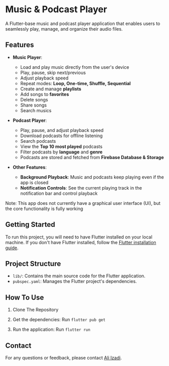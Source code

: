 # Music & Podcast Player  

A Flutter-base music and podcast player application that enables users to seamlessly play, manage, and organize their audio files. 

## Features  

- **Music Player**: 
  - Load and play music directly from the user's device  
  - Play, pause, skip next/previous  
  - Adjust playback speed  
  - Repeat modes: **Loop, One-time, Shuffle, Sequential**  
  - Create and manage **playlists**  
  - Add songs to **favorites**  
  - Delete songs
  - Share songs
  - Search musics  

- **Podcast Player**:  
  - Play, pause, and adjust playback speed
  - Download podcasts for offline listening  
  - Search podcasts 
  - View the **Top 10 most played** podcasts  
  - Filter podcasts by **language** and **genre**  
  - Podcasts are stored and fetched from **Firebase Database & Storage**  

- **Other Features**:
  - **Background Playback**: Music and podcasts keep playing even if the app is closed  
  - **Notification Controls**: See the current playing track in the notification bar and control playback
 
Note: This app does not currently have a graphical user interface (UI), but the core functionality is fully working

## Getting Started

To run this project, you will need to have Flutter installed on your local machine. If you don't have Flutter installed, follow the [Flutter installation guide](https://flutter.dev/docs/get-started/install).

## Project Structure

- `lib/`: Contains the main source code for the Flutter application.
- `pubspec.yaml`: Manages the Flutter project's dependencies.

## How To Use

1. Clone The Repository

2. Get the dependencies: Run `flutter pub get`

3. Run the application: Run `flutter run`

## Contact

For any questions or feedback, please contact [Ali Izadi](mailto:ali.izadi.ce@gmail.com).
